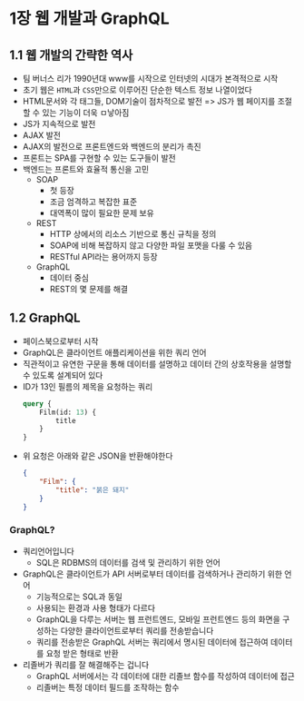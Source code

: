 # 1장 웹 개발과 GraphQL

## 1.1 웹 개발의 간략한 역사

- 팀 버너스 리가 1990년대 www를 시작으로 인터넷의 시대가 본격적으로 시작
- 초기 웹은 `HTML`과 `CSS`만으로 이루어진 단순한 텍스트 정보 나열이었다
- HTML문서와 각 태그들, DOM기술이 점차적으로 발전 => JS가 웹 페이지를 조절할 수 있는 기능이 더욱 ㅁ낳아짐
- JS가 지속적으로 발전
- AJAX 발전
- AJAX의 발전으로 프론트엔드와 백엔드의 분리가 촉진
- 프론트는 SPA를 구현할 수 있는 도구들이 발전
- 백엔드는 프론트와 효율적 통신을 고민
  - SOAP
    - 첫 등장
    - 조금 엄격하고 복잡한 표준
    - 대역폭이 많이 필요한 문제 보유
  - REST
    - HTTP 상에서의 리소스 기반으로 통신 규칙을 정의
    - SOAP에 비해 복잡하지 않고 다양한 파일 포맷을 다룰 수 있음
    - RESTful API라는 용어까지 등장
  - GraphQL
    - 데이터 중심
    - REST의 몇 문제를 해결

## 1.2 GraphQL

- 페이스북으로부터 시작
- GraphQL은 클라이언트 애플리케이션을 위한 쿼리 언어
- 직관적이고 유연한 구문을 통해 데이터를 설명하고 데이터 간의 상호작용을 설명할 수 있도록 설계되어 있다
- ID가 13인 필름의 제목을 요청하는 쿼리
  ```GraphQL
  query {
      Film(id: 13) {
          title
      }
  }
  ```
- 위 요청은 아래와 같은 JSON을 반환해야한다
  ```JSON
  {
      "Film": {
          "title": "붉은 돼지"
      }
  }
  ```

### GraphQL?

- 쿼리언어입니다
  - SQL은 RDBMS의 데이터를 검색 및 관리하기 위한 언어
- GraphQL은 클라이언트가 API 서버로부터 데이터를 검색하거나 관리하기 위한 언어
  - 기능적으로는 SQL과 동일
  - 사용되는 환경과 사용 형태가 다르다
  - GraphQL을 다루는 서버는 웹 프런트엔드, 모바일 프런트엔드 등의 화면을 구성하는 다양한 클라이언트로부터 쿼리를 전송받습니다
  - 쿼리를 전송받은 GraphQL 서버는 쿼리에서 명시된 데이터에 접근하여 데이터를 요청 받은 형태로 반환
- 리졸버가 쿼리를 잘 해결해주는 겁니다
  - GraphQL 서버에서는 각 데이터에 대한 리졸브 함수를 작성하여 데이터에 접근
  - 리졸버는 특정 데이터 필드를 조작하는 함수
